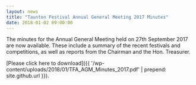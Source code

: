 ```yaml
---
layout: news
title: "Taunton Festival Annual General Meeting 2017 Minutes"
date: 2018-01-02 09:00:00
---
```


The minutes for the Annual General Meeting held on 27th September 2017 are now available. These include a summary of the recent festivals and competitions, as well as reports from the Chairman and the Hon. Treasurer.

[Please click here to download]({{ '/wp-content/uploads/2018/01/TFA_AGM_Minutes_2017.pdf' | prepend: site.github.url }}).